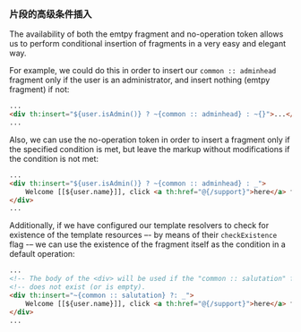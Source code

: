 ### 片段的高级条件插入

The availability of both the emtpy fragment and no-operation token allows us to perform conditional insertion of fragments in a very easy and elegant way.

For example, we could do this in order to insert our `common :: adminhead` fragment only if the user is an administrator, and insert nothing (emtpy fragment) if not:
```html
...
<div th:insert="${user.isAdmin()} ? ~{common :: adminhead} : ~{}">...</div>
...
```
Also, we can use the no-operation token in order to insert a fragment only if the specified condition is met, but leave the markup without modifications if the condition is not met:
```html
...
<div th:insert="${user.isAdmin()} ? ~{common :: adminhead} : _">
    Welcome [[${user.name}]], click <a th:href="@{/support}">here</a> for help-desk support.
</div>
...
```
Additionally, if we have configured our template resolvers to check for existence of the template resources –- by means of their `checkExistence` flag -– we can use the existence of the fragment itself as the condition in a default operation:
```html
...
<!-- The body of the <div> will be used if the "common :: salutation" fragment  -->
<!-- does not exist (or is empty).                                              -->
<div th:insert="~{common :: salutation} ?: _">
    Welcome [[${user.name}]], click <a th:href="@{/support}">here</a> for help-desk support.
</div>
...
```